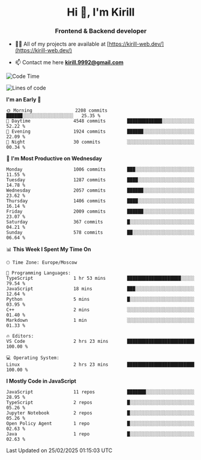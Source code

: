 <h1 align="center">Hi 👋, I'm Kirill</h1>
<h3 align="center">Frontend & Backend developer</h3>

- 👨‍💻 All of my projects are available at [https://kirill-web.dev/](https://kirill-web.dev/)

- 📫 Contact me here **kirill.9992@gmail.com**











<!--START_SECTION:waka-->
![Code Time](http://img.shields.io/badge/Code%20Time-2%2C142%20hrs%2014%20mins-blue)

![Lines of code](https://img.shields.io/badge/From%20Hello%20World%20I%27ve%20Written-5.3%20million%20lines%20of%20code-blue)

**I'm an Early 🐤** 

```text
🌞 Morning                2208 commits        ██████░░░░░░░░░░░░░░░░░░░   25.35 % 
🌆 Daytime                4548 commits        █████████████░░░░░░░░░░░░   52.22 % 
🌃 Evening                1924 commits        ██████░░░░░░░░░░░░░░░░░░░   22.09 % 
🌙 Night                  30 commits          ░░░░░░░░░░░░░░░░░░░░░░░░░   00.34 % 
```
📅 **I'm Most Productive on Wednesday** 

```text
Monday                   1006 commits        ███░░░░░░░░░░░░░░░░░░░░░░   11.55 % 
Tuesday                  1287 commits        ████░░░░░░░░░░░░░░░░░░░░░   14.78 % 
Wednesday                2057 commits        ██████░░░░░░░░░░░░░░░░░░░   23.62 % 
Thursday                 1406 commits        ████░░░░░░░░░░░░░░░░░░░░░   16.14 % 
Friday                   2009 commits        ██████░░░░░░░░░░░░░░░░░░░   23.07 % 
Saturday                 367 commits         █░░░░░░░░░░░░░░░░░░░░░░░░   04.21 % 
Sunday                   578 commits         ██░░░░░░░░░░░░░░░░░░░░░░░   06.64 % 
```


📊 **This Week I Spent My Time On** 

```text
🕑︎ Time Zone: Europe/Moscow

💬 Programming Languages: 
TypeScript               1 hr 53 mins        ████████████████████░░░░░   79.54 % 
JavaScript               18 mins             ███░░░░░░░░░░░░░░░░░░░░░░   12.64 % 
Python                   5 mins              █░░░░░░░░░░░░░░░░░░░░░░░░   03.95 % 
C++                      2 mins              ░░░░░░░░░░░░░░░░░░░░░░░░░   01.40 % 
Markdown                 1 min               ░░░░░░░░░░░░░░░░░░░░░░░░░   01.33 % 

🔥 Editors: 
VS Code                  2 hrs 23 mins       █████████████████████████   100.00 % 

💻 Operating System: 
Linux                    2 hrs 23 mins       █████████████████████████   100.00 % 
```

**I Mostly Code in JavaScript** 

```text
JavaScript               11 repos            ███████░░░░░░░░░░░░░░░░░░   28.95 % 
TypeScript               2 repos             █░░░░░░░░░░░░░░░░░░░░░░░░   05.26 % 
Jupyter Notebook         2 repos             █░░░░░░░░░░░░░░░░░░░░░░░░   05.26 % 
Open Policy Agent        1 repo              █░░░░░░░░░░░░░░░░░░░░░░░░   02.63 % 
Java                     1 repo              █░░░░░░░░░░░░░░░░░░░░░░░░   02.63 % 
```




 Last Updated on 25/02/2025 01:15:03 UTC
<!--END_SECTION:waka-->
